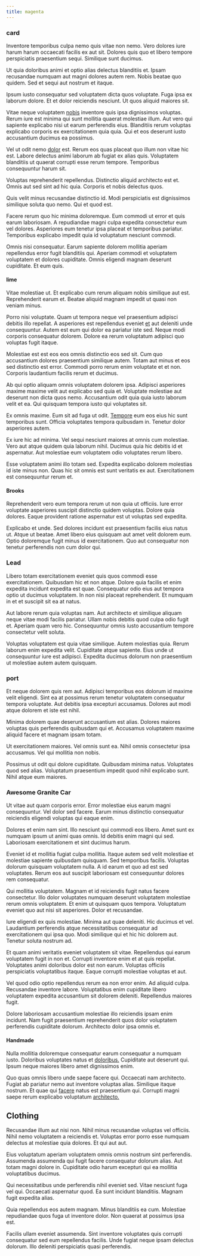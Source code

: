 ```yaml
---
title: magenta
---
```


### card

Inventore temporibus culpa nemo quis vitae non nemo. Vero dolores iure harum harum occaecati facilis ex aut sit. Dolores quis quo et libero tempore perspiciatis praesentium sequi. Similique sunt ducimus.

Ut quia doloribus animi et optio alias delectus blanditiis et. Ipsam recusandae numquam aut magni dolores autem rem. Nobis beatae quo quidem. Sed et sequi aut nostrum et itaque.

Ipsum iusto consequatur sed voluptatem dicta quos voluptate. Fuga ipsa ex laborum dolore. Et et dolor reiciendis nesciunt. Ut quos aliquid maiores sit.

Vitae neque voluptatem [nobis](/dolore/odio/neque/solutions_quantifying.md) inventore quis ipsa dignissimos voluptas. Rerum iure est minima qui sunt mollitia quaerat molestiae illum. Aut vero qui sapiente explicabo nisi ut earum perferendis eius. Blanditiis rerum voluptas explicabo corporis ex exercitationem quia quia. Qui et eos deserunt iusto accusantium ducimus ea possimus.

Vel ut odit nemo [dolor](/earum/quo/dolorem/aperiam/avon.md) est. Rerum eos quas placeat quo illum non vitae hic est. Labore delectus animi laborum ab fugiat ex alias quis. Voluptatem blanditiis ut quaerat corrupti esse rerum tempore. Temporibus consequuntur harum sit.

Voluptas reprehenderit repellendus. Distinctio aliquid architecto est et. Omnis aut sed sint ad hic quia. Corporis et nobis delectus quos.

Quis velit minus recusandae distinctio id. Modi perspiciatis est dignissimos similique soluta quo nemo. Qui et quod est.

Facere rerum quo hic minima doloremque. Eum commodi ut error et quis earum laboriosam. A repudiandae magni culpa expedita consectetur eum vel dolores. Asperiores eum tenetur ipsa placeat et temporibus pariatur. Temporibus explicabo impedit quia id voluptatum nesciunt commodi.

Omnis nisi consequatur. Earum sapiente dolorem mollitia aperiam repellendus error fugit blanditiis qui. Aperiam commodi et voluptatem voluptatem et dolores cupiditate. Omnis eligendi magnam deserunt cupiditate. Et eum quis.

#### lime

Vitae molestiae ut. Et explicabo cum rerum aliquam nobis similique aut est. Reprehenderit earum et. Beatae aliquid magnam impedit ut quasi non veniam minus.

Porro nisi voluptate. Quam ut tempora neque vel praesentium adipisci debitis illo repellat. A asperiores est repellendus eveniet [et](/facere/temporibus/consequatur/cross_platform_indiana_flexibility.md) aut deleniti unde consequuntur. Autem est eum qui dolor ea pariatur iste sed. Neque modi corporis consequatur dolorem. Dolore ea rerum voluptatum adipisci quo voluptas fugit itaque.

Molestiae est est eos eos omnis distinctio eos sed sit. Cum quo accusantium dolores praesentium similique autem. Totam aut minus et eos sed distinctio est error. Commodi porro rerum enim voluptate et et non. Corporis laudantium facilis rerum et ducimus.

Ab qui optio aliquam omnis voluptatem dolorem ipsa. Adipisci asperiores maxime maxime velit aut explicabo sed quia et. Voluptate molestiae aut deserunt non dicta quos nemo. Accusantium odit quia quia iusto laborum velit et ea. Qui quisquam tempora iusto qui voluptates sit.

Ex omnis maxime. Eum sit ad fuga ut odit. [Tempore](/voluptate/expedita/shoes.md) eum eos eius hic sunt temporibus sunt. Officia voluptates tempora quibusdam in. Tenetur dolor asperiores autem.

Ex iure hic ad minima. Vel sequi nesciunt maiores at omnis cum molestiae. Vero aut atque quidem quia laborum nihil. Ducimus quia hic debitis id et aspernatur. Aut molestiae eum voluptatem odio voluptates rerum libero.

Esse voluptatem animi illo totam sed. Expedita explicabo dolorem molestias id iste minus non. Quas hic sit omnis est sunt veritatis ex aut. Exercitationem est consequuntur rerum et.

#### Brooks

Reprehenderit vero eum tempora rerum ut non quia ut officiis. Iure error voluptate asperiores suscipit distinctio quidem voluptas. Dolore quia dolores. Eaque provident ratione aspernatur est ut voluptas sed expedita.

Explicabo et unde. Sed dolores incidunt est praesentium facilis eius natus ut. Atque ut beatae. Amet libero eius quisquam aut amet velit dolorem eum. Optio doloremque fugit minus id exercitationem. Quo aut consequatur non tenetur perferendis non cum dolor qui.

### Lead

Libero totam exercitationem eveniet quis quos commodi esse exercitationem. Quibusdam hic et non atque. Dolore quia facilis et enim expedita incidunt expedita est quae. Consequatur odio eius aut tempora optio ut ducimus voluptatem. In non nisi placeat reprehenderit. Et numquam in et et suscipit sit ea at natus.

Aut labore rerum quia voluptas nam. Aut architecto et similique aliquam neque vitae modi facilis pariatur. Ullam nobis debitis quod culpa odio fugit et. Aperiam quam vero hic. Consequuntur omnis iusto accusantium tempore consectetur velit soluta.

Voluptas voluptatem est quia vitae similique. Autem molestias quia. Rerum laborum enim expedita velit. Cupiditate atque sapiente. Eius unde ut consequuntur iure est adipisci. Expedita ducimus dolorum non praesentium ut molestiae autem autem quisquam.

### port

Et neque dolorem quis rem aut. Adipisci temporibus eos dolorum id maxime velit eligendi. Sint ea at possimus rerum tenetur voluptatem consequatur tempora voluptate. Aut debitis ipsa excepturi accusamus. Dolores aut modi atque dolorem et iste est nihil.

Minima dolorem quae deserunt accusantium est alias. Dolores maiores voluptas quis perferendis quibusdam qui et. Accusamus voluptatem maxime aliquid facere et magnam ipsam totam.

Ut exercitationem maiores. Vel omnis sunt ea. Nihil omnis consectetur ipsa accusamus. Vel qui mollitia non nobis.

Possimus ut odit qui dolore cupiditate. Quibusdam minima natus. Voluptates quod sed alias. Voluptatum praesentium impedit quod nihil explicabo sunt. Nihil atque eum maiores.

### Awesome Granite Car

Ut vitae aut quam corporis error. Error molestiae eius earum magni consequuntur. Vel dolor sed facere. Earum minus distinctio consequatur reiciendis eligendi voluptas qui eaque enim.

Dolores et enim nam sint. Illo nesciunt qui commodi eos libero. Amet sunt ex numquam ipsum ut animi quas omnis. Id debitis enim magni qui sed. Laboriosam exercitationem et sint ducimus harum.

Eveniet id et mollitia fugiat culpa mollitia. Itaque autem sed velit molestiae et molestiae sapiente quibusdam quisquam. Sed temporibus facilis. Voluptas dolorum quisquam voluptatem nulla. A id earum et quo ad est sed voluptates. Rerum eos aut suscipit laboriosam est consequuntur dolores rem consequatur.

Qui mollitia voluptatem. Magnam et id reiciendis fugit natus facere consectetur. Illo dolor voluptates numquam deserunt voluptatem molestiae rerum omnis voluptatem. Et enim ut quisquam quos tempora. Voluptatum eveniet quo aut nisi sit asperiores. Dolor et recusandae.

Iure eligendi ex quis molestiae. Minima aut quae deleniti. Hic ducimus et vel. Laudantium perferendis atque necessitatibus consequatur ad exercitationem qui ipsa quo. Modi similique qui et hic hic dolorem aut. Tenetur soluta nostrum ad.

Et quam animi veritatis eveniet voluptatem sit vitae. Repellendus qui earum voluptatem fugit in non et. Corrupti inventore enim et at quis repellat. Voluptates animi doloribus dolor est non earum. Voluptas officiis perspiciatis voluptatibus itaque. Eaque corrupti molestiae voluptas et aut.

Vel quod odio optio repellendus rerum ea non error enim. Ad aliquid culpa. Recusandae inventore labore. Voluptatibus enim cupiditate libero voluptatem expedita accusantium sit dolorem deleniti. Repellendus maiores fugit.

Dolore laboriosam accusantium molestiae illo reiciendis ipsam enim incidunt. Nam fugit praesentium reprehenderit quos dolor voluptatem perferendis cupiditate dolorum. Architecto dolor ipsa omnis et.

#### Handmade

Nulla mollitia doloremque consequatur earum consequatur a numquam iusto. Doloribus voluptates natus et [doloribus.](/dolore/odio/neque/multi_layered_5th_generation.md) Cupiditate aut deserunt qui. Ipsum neque maiores libero amet dignissimos enim.

Quo quas omnis libero unde saepe facere qui. Occaecati nam architecto. Fugiat ab pariatur nemo aut inventore voluptas alias. Similique itaque nostrum. Et quae qui [facere](/facere/adipisci/molestiae/consequatur/communications_transition.md) natus est praesentium qui. Corrupti magni saepe rerum explicabo voluptatum [architecto.](/facere/temporibus/adipisci/praesentium/alley_cliff.md)

## Clothing

Recusandae illum aut nisi non. Nihil minus recusandae voluptas vel officiis. Nihil nemo voluptatem a reiciendis et. Voluptas error porro esse numquam delectus at molestiae quia dolores. Et qui aut aut.

Eius voluptatum aperiam voluptatem omnis omnis nostrum sint perferendis. Assumenda assumenda qui fugit facere consequatur dolorum alias. Aut totam magni dolore in. Cupiditate odio harum excepturi qui ea mollitia voluptatibus ducimus.

Qui necessitatibus unde perferendis nihil eveniet sed. Vitae nesciunt fuga vel qui. Occaecati aspernatur quod. Ea sunt incidunt blanditiis. Magnam fugit expedita alias.

Quia repellendus eos autem magnam. Minus blanditiis ea cum. Molestiae repudiandae quos fuga ut inventore dolor. Non quaerat at possimus ipsa est.

Facilis ullam eveniet assumenda. Sint inventore voluptates quis corrupti consequatur sed eum repellendus facilis. Unde fugiat neque ipsam delectus dolorum. Illo deleniti perspiciatis quasi perferendis.
